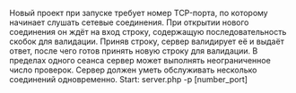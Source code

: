 Новый проект при запуске требует номер TCP-порта, по которому начинает слушать сетевые соединения. При открытии нового соединения он ждёт на вход строку, содержащую последовательность скобок для валидации. Приняв строку, сервер валидирует её и выдаёт ответ, после чего готов принять новую строку для валидации. В пределах одного сеанса сервер может выполнять неограниченное число проверок.
Сервер должен уметь обслуживать несколько соединений одновременно.
Start: server.php -p [number_port] 